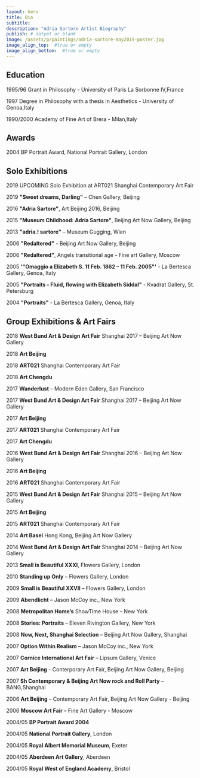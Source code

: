 ```yaml
---
layout: hero
title: Bio
subtitle:
description: "Adria Sartore Artist Biography"
publish: # notyet or blank
image: /assets/p/paintings/adria-sartore-may2019-poster.jpg
image_align_top:  #true or empty
image_align_bottom:  #true or empty
---
```


## Education


1995/96 Grant in Philosophy - University of Paris La Sorbonne IV,France

1997 Degree in Philosophy with a thesis in Aesthetics - University of Genoa,Italy

1990/2000 Academy of Fine Art of Brera - Milan,Italy



## Awards

2004 BP Portrait Award, National Portrait Gallery, London


## Solo Exhibitions

2019 UPCOMING Solo Exhibition at ART021 Shanghai Contemporary Art Fair

2019 **"Sweet dreams, Darling"** – Chen Gallery, Beijing

2016 **"Adria Sartore"**, Art Beijing 2016, Beijing

2015 **"Museum Childhood: Adria Sartore"**, Beijing Art Now Gallery, Beijing

2013 **"adria.! sartore"** – Museum Gugging, Wien

2006 **"Redaltered"** - Beijing Art Now Gallery, Beijing

2006 **"Redaltered"**, Angels transitional age - Fine art Gallery, Moscow

2005 **'"Omaggio a Elizabeth S. 11 Feb. 1862 – 11 Feb. 2005"'** - La Bertesca Gallery, Genoa, Italy

2005 **"Portraits - Fluid, flowing with Elizabeth Siddal"** - Kvadrat Gallery, St. Petersburg

2004 **"Portraits"** -  La Bertesca Gallery, Genoa, Italy



## Group Exhibitions & Art Fairs

2018 **West Bund Art & Design Art Fair** Shanghai 2017 – Beijing Art Now Gallery

2018 **Art Beijing**

2018 **ART021** Shanghai Contemporary Art Fair

2018 **Art Chengdu**

2017 **Wanderlust** – Modern Eden Gallery, San Francisco

2017 **West Bund Art & Design Art Fair** Shanghai 2017 – Beijing Art Now Gallery

2017 **Art Beijing**

2017 **ART021** Shanghai Contemporary Art Fair

2017 **Art Chengdu**

2016 **West Bund Art & Design Art Fair** Shanghai 2016 – Beijing Art Now Gallery

2016 **Art Beijing**

2016 **ART021** Shanghai Contemporary Art Fair

2015 **West Bund Art & Design Art Fair** Shanghai 2015 – Beijing Art Now Gallery

2015 **Art Beijing**

2015 **ART021** Shanghai Contemporary Art Fair

2014 **Art Basel** Hong Kong, Beijing Art Now Gallery

2014 **West Bund Art & Design Art Fair** Shanghai 2014 – Beijing Art Now Gallery

2013 **Small is Beautiful XXXI**, Flowers Gallery, London

2010 **Standing up Only** – Flowers Gallery, London

2009 **Small is Beautiful XXVII** – Flowers Gallery, London

2009 **Abendlicht** – Jason McCoy inc., New York

2008 **Metropolitan Home’s** ShowTime House – New York

2008 **Stories: Portraits** – Eleven Rivington Gallery, New York

2008 **Now, Next, Shanghai Selection** – Beijing Art Now Gallery, Shanghai

2007 **Option Within Realism** – Jason McCoy inc., New York

2007 **Cornice International Art Fair** – Lipsum Gallery, Venice

2007 **Art Beijing** - Conterporary Art Fair, Beijing Art Now Gallery, Beijing

2007 **Sh Contemporary & Beijing Art Now rock and Roll Party** – BANG,Shanghai

2006 **Art Beijing** – Contemporary Art Fair, Beijing Art Now Gallery - Beijing

2006 **Moscow Art Fair** – Fine Art Gallery - Moscow

2004/05 **BP Portrait Award 2004**

2004/05 **National Portrait Gallery**, London

2004/05 **Royal Albert Memorial Museum**, Exeter

2004/05 **Aberdeen Art Gallery**, Aberdeen

2004/05 **Royal West of England Academy**, Bristol
